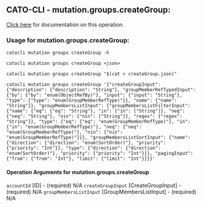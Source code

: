 
## CATO-CLI - mutation.groups.createGroup:
[Click here](https://api.catonetworks.com/documentation/#mutation-createGroup) for documentation on this operation.

### Usage for mutation.groups.createGroup:

`catocli mutation groups createGroup -h`

`catocli mutation groups createGroup <json>`

`catocli mutation groups createGroup "$(cat < createGroup.json)"`

`catocli mutation groups createGroup '{"createGroupInput": {"description": {"description": "String"}, "groupMemberRefTypedInput": {"by": {"by": "enum(ObjectRefBy)"}, "input": {"input": "String"}, "type": {"type": "enum(GroupMemberRefType)"}}, "name": {"name": "String"}}, "groupMembersListInput": {"groupMembersListFilterInput": {"name": {"eq": {"eq": "String"}, "in": {"in": ["String"]}, "neq": {"neq": "String"}, "nin": {"nin": ["String"]}, "regex": {"regex": "String"}}, "type": {"eq": {"eq": "enum(GroupMemberRefType)"}, "in": {"in": "enum(GroupMemberRefType)"}, "neq": {"neq": "enum(GroupMemberRefType)"}, "nin": {"nin": "enum(GroupMemberRefType)"}}}, "groupMembersListSortInput": {"name": {"direction": {"direction": "enum(SortOrder)"}, "priority": {"priority": "Int"}}, "type": {"direction": {"direction": "enum(SortOrder)"}, "priority": {"priority": "Int"}}}, "pagingInput": {"from": {"from": "Int"}, "limit": {"limit": "Int"}}}}'`

#### Operation Arguments for mutation.groups.createGroup ####
`accountId` [ID] - (required) N/A 
`createGroupInput` [CreateGroupInput] - (required) N/A 
`groupMembersListInput` [GroupMembersListInput] - (required) N/A 
